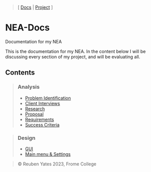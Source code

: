 > [ [Docs](https://github.com/WolfDen133/NEA-Docs/) | [Project](https://github.com/WolfDen133/NEA-Game) ]

# NEA-Docs
Documentation for my NEA

This is the documentation for my NEA.
In the content below I will be discussing every section of my project, and will be evaluating all.

## Contents
> ### Analysis
> - [Problem Identification](Analysis/Problem%20Identification.md)
> - [Client Interviews](Analysis/Interviews.md)
> - [Research](Analysis/Research.md)
> - [Proposal](Analysis/Proposal.md)
> - [Requirements](Analysis/Requirements.md)
> - [Success Criteria](Analysis/Success%20Critetia.md)

> ### Design
> - [GUI](Design/GUI.md)
> - [Main menu & Settings](Design/Main%20menu%20&%20Settings.md)

> © Reuben Yates 2023, Frome College
